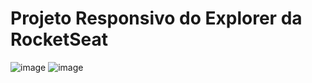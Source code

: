 # Projeto Responsivo do Explorer da RocketSeat
![image](https://github.com/user-attachments/assets/5d3f8996-7e99-4b7c-bd60-7e15f8f02cac)
![image](https://github.com/user-attachments/assets/5b9a3287-042c-494f-8ec2-3bdea5849db3)
